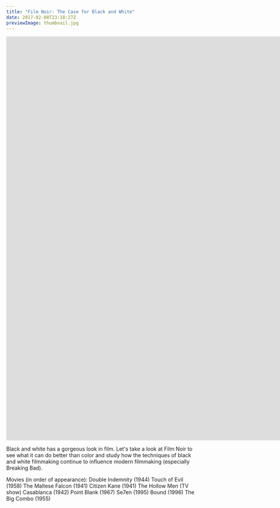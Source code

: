 ```yaml
---
title: "Film Noir: The Case for Black and White"
date: 2017-02-08T23:18:27Z
previewImage: thumbnail.jpg
---
```


<iframe width="1920" height="1080" src="https://www.youtube.com/embed/LppctxCYBzM" frameborder="0" allow="accelerometer; autoplay; clipboard-write; encrypted-media; gyroscope; picture-in-picture" allowfullscreen></iframe>

Black and white has a gorgeous look in film. Let's take a look at Film Noir to see what it can do better than color and study how the techniques of black and white filmmaking continue to influence modern filmmaking (especially Breaking Bad).


Movies (in order of appearance):
Double Indemnity (1944)
Touch of Evil (1958)
The Maltese Falcon (1941)
Citizen Kane (1941)
The Hollow Men (TV show)
Casablanca (1942)
Point Blank (1967)
Se7en (1995)
Bound (1996)
The Big Combo (1955)